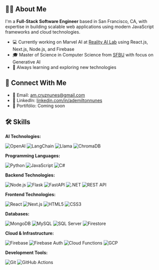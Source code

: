 ## 👨‍💻 About Me

I'm a **Full-Stack Software Engineer** based in San Francisco, CA, with expertise in building scalable web applications using modern JavaScript frameworks and cloud technologies.

- 💻 Currently working on Marvel AI at [Reality AI Lab](https://www.realityai.tech/) using React.js, Next.js, Node.js, and Firebase
- 🎓 Master of Science in Computer Science from [SFBU](https://sfbu.edu/) with focus on Generative AI
- 🌱 Always learning and exploring new technologies

## 🔗 Connect With Me

- 📧 Email: [am.cruznunes@gmail.com](mailto:am.cruznunes@gmail.com)
- 💼 LinkedIn: [linkedin.com/in/ademiltonnunes](https://www.linkedin.com/in/ademiltonnunes/)
- 📂 Portifólio: Coming soon

## 🛠️ Skills

**AI Technologies:**

![OpenAI](https://img.shields.io/badge/OpenAI-412991?style=for-the-badge&logo=openai&logoColor=white)
![LangChain](https://img.shields.io/badge/LangChain-00873C?style=for-the-badge&logo=chainlink&logoColor=white)
![Llama](https://img.shields.io/badge/Llama3-FF5A5F?style=for-the-badge&logo=meta&logoColor=white)
![ChromaDB](https://img.shields.io/badge/ChromaDB-008B8B?style=for-the-badge&logo=database&logoColor=white)

**Programming Languages:**

![Python](https://img.shields.io/badge/Python-3776AB?style=for-the-badge&logo=python&logoColor=white)
![JavaScript](https://img.shields.io/badge/JavaScript-F7DF1E?style=for-the-badge&logo=javascript&logoColor=black)
![C#](https://img.shields.io/badge/C%23-239120?style=for-the-badge&logo=c-sharp&logoColor=white)

**Backend Technologies:**

![Node.js](https://img.shields.io/badge/Node.js-339933?style=for-the-badge&logo=node.js&logoColor=white)
![Flask](https://img.shields.io/badge/Flask-000000?style=for-the-badge&logo=flask&logoColor=white)
![FastAPI](https://img.shields.io/badge/FastAPI-009688?style=for-the-badge&logo=fastapi&logoColor=white)
![.NET](https://img.shields.io/badge/.NET-512BD4?style=for-the-badge&logo=.net&logoColor=white)
![REST API](https://img.shields.io/badge/REST%20APIs-FF6C37?style=for-the-badge&logo=postman&logoColor=white)

**Frontend Technologies:**

![React](https://img.shields.io/badge/React-61DAFB?style=for-the-badge&logo=react&logoColor=black)
![Next.js](https://img.shields.io/badge/Next.js-000000?style=for-the-badge&logo=next.js&logoColor=white)
![HTML5](https://img.shields.io/badge/HTML5-E34F26?style=for-the-badge&logo=html5&logoColor=white)
![CSS3](https://img.shields.io/badge/CSS3-1572B6?style=for-the-badge&logo=css3&logoColor=white)

**Databases:**

![MongoDB](https://img.shields.io/badge/MongoDB-47A248?style=for-the-badge&logo=mongodb&logoColor=white)
![MySQL](https://img.shields.io/badge/MySQL-4479A1?style=for-the-badge&logo=mysql&logoColor=white)
![SQL Server](https://img.shields.io/badge/SQL%20Server-CC2927?style=for-the-badge&logo=microsoft-sql-server&logoColor=white)
![Firestore](https://img.shields.io/badge/Firestore-FFCA28?style=for-the-badge&logo=firebase&logoColor=black)

**Cloud & Infrastructure:**

![Firebase](https://img.shields.io/badge/Firebase-FFCA28?style=for-the-badge&logo=firebase&logoColor=black)
![Firebase Auth](https://img.shields.io/badge/Firebase%20Auth-FFA611?style=for-the-badge&logo=firebase&logoColor=white)
![Cloud Functions](https://img.shields.io/badge/Cloud%20Functions-FF7F50?style=for-the-badge&logo=firebase&logoColor=white)
![GCP](https://img.shields.io/badge/Google_Cloud-4285F4?style=for-the-badge&logo=google-cloud&logoColor=white)

**Development Tools:**

![Git](https://img.shields.io/badge/Git-F05032?style=for-the-badge&logo=git&logoColor=white)
![GitHub Actions](https://img.shields.io/badge/GitHub_Actions-2088FF?style=for-the-badge&logo=github-actions&logoColor=white)
